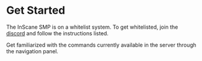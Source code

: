 # Get Started

The InScane SMP is on a whitelist system. To get whitelisted, join the [discord](https://discord.gg/FwGHjyP2KP) and follow the instructions listed. 

Get familiarized with the commands currently available in the server through the navigation panel.
